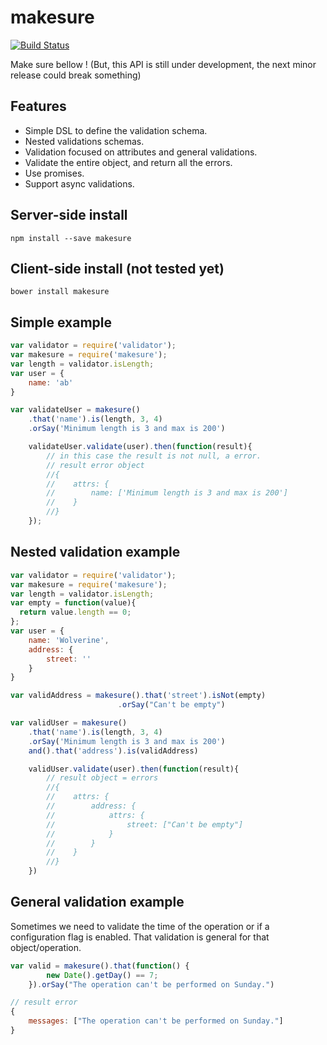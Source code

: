 # makesure
[![Build Status](https://travis-ci.org/sadjow/makesure.svg?branch=master)](https://travis-ci.org/sadjow/makesure)

Make sure bellow ! (But, this API is still under development, the next minor release could break something)

##  Features

  * Simple DSL to define the validation schema.
  * Nested validations schemas.
  * Validation focused on attributes and general validations.
  * Validate the entire object, and return all the errors.
  * Use promises.
  * Support async validations.

##  Server-side install

```console
npm install --save makesure
```

## Client-side install (not tested yet)

```console
bower install makesure
```

## Simple example

```javascript
var validator = require('validator');
var makesure = require('makesure');
var length = validator.isLength;
var user = {
    name: 'ab'
}

var validateUser = makesure()
    .that('name').is(length, 3, 4)
    .orSay('Minimum length is 3 and max is 200')

    validateUser.validate(user).then(function(result){
        // in this case the result is not null, a error.
        // result error object
        //{
        //    attrs: {
        //        name: ['Minimum length is 3 and max is 200']
        //    }
        //}
    });
```

## Nested validation example

```javascript
var validator = require('validator');
var makesure = require('makesure');
var length = validator.isLength;
var empty = function(value){
  return value.length == 0;
};
var user = {
    name: 'Wolverine',
    address: {
        street: ''
    }
}

var validAddress = makesure().that('street').isNot(empty)
                        .orSay("Can't be empty")

var validUser = makesure()
    .that('name').is(length, 3, 4)
    .orSay('Minimum length is 3 and max is 200')
    and().that('address').is(validAddress)

    validUser.validate(user).then(function(result){
        // result object = errors
        //{
        //    attrs: {
        //        address: {
        //            attrs: {
        //                street: ["Can't be empty"]
        //            }
        //        }
        //    }
        //}
    })
```

## General validation example

Sometimes we need to validate the time of the operation or if a configuration flag is enabled. That validation is general for that object/operation.

```javascript
var valid = makesure().that(function() {
        new Date().getDay() == 7;
    }).orSay("The operation can't be performed on Sunday.")

// result error
{
    messages: ["The operation can't be performed on Sunday."]
}
```